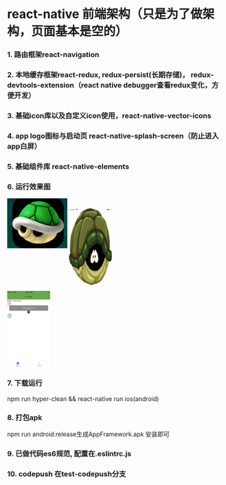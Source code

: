 # react-native 前端架构（只是为了做架构，页面基本是空的）

### 1. 路由框架react-navigation

### 2. 本地缓存框架react-redux, redux-persist(长期存储)， redux-devtools-extension（react native debugger查看redux变化，方便开发）

### 3. 基础icon库以及自定义icon使用，react-native-vector-icons

### 4. app logo图标与启动页 react-native-splash-screen（防止进入app白屏）

### 5. 基础组件库 react-native-elements

### 6. 运行效果图
![](app/images/1.png)
<img src="./app/images/3.png" width = "100" height = "178" alt="图片名称" align=center />
<!-- ![](app/images/3.png =100x178) -->
<!-- ![](app/images/2.png =100x178) -->
<img src="./app/images/2.png" width = "100" height = "178" alt="图片名称" align=center />

### 7. 下载运行
  npm run hyper-clean && react-native run ios(android)

### 8. 打包apk
  npm run android:release生成AppFramework.apk 安装即可

### 9. 已做代码es6规范, 配置在.eslintrc.js

### 10. codepush 在test-codepush分支
